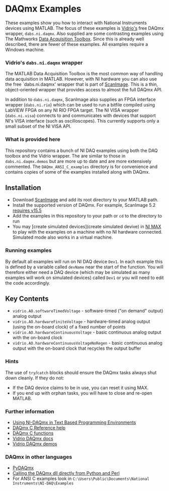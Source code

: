 # DAQmx Examples

These examples show you how to interact with National Instruments devices using MATLAB.
The focus of these examples is  [Vidrio's](http://scanimage.vidriotechnologies.com/display/SIH/ScanImage+Home) free DAQmx wrapper, `dabs.ni.daqmx`.
Also supplied are some contrasting examples using The Mathworks [Data Acquisition Toolbox](https://www.mathworks.com/help/daq/). 
Since this is already well described, there are fewer of these examples. 
All examples require a Windows machine. 


### Vidrio's `dabs.ni.daqmx` wrapper
The MATLAB Data Acquisition Toolbox is the most common way of handling data acquisition in MATLAB. 
However, with NI hardware you can also use the free `dabs.ni.daqmx' wrapper that is part of [ScanImage](http://scanimage.vidriotechnologies.com/).
This is a thin, object-oriented wrapper that provides access to almost the full DAQmx API.

In addition to `dabs.ni.daqmx`, ScanImage also supplies an FPGA interface wrapper (`dabs.ni.rio`) which can be used to run a bitfile compiled using LabVIEW FPGA on any NI RIO FPGA target. 
The NI VISA wrapper (`dabs.ni.visa`) connects to and communicates with devices that support NI's VISA interface (such as oscilloscopes). 
This currently supports only a small subset of the NI VISA API.


### What is provided here
This repository contains a bunch of NI DAQ examples using both the DAQ toolbox and the Vidrio wrapper. 
The are similar to those in `dabs.ni.daqmx.demos` but are more up to date and are more extensively commented. 
The `DAQmx_ANSI_C_examples` directory is for convenience and contains copies of some of the examples installed along with DAQmx.


## Installation

* Download [ScanImage](http://scanimage.vidriotechnologies.com/display/SIH/ScanImage+Home) and add its root directory to your MATLAB path.
* Install the supported version of DAQmx. For example, ScanImage 5.2 [requires v15.5](http://scanimage.vidriotechnologies.com/display/SI2016/Software+Version+Compatibility)
* Add the examples in this repository to your path or `cd` to the directory to run
* You may [create simulated devices](create simulated devive) in [NI MAX](http://digital.ni.com/public.nsf/allkb/71544521BDE34FFB86256FCF005F4FB6) to play with the examples on a machine with no NI hardware connected. Simulated mode also works in a virtual machine. 

### Running examples
By default all examples will run on NI DAQ device `Dev1`. 
In each example this is defined by a variable called `devName` near the start of the function. 
You will therefore either need a DAQ device (which may be simulated as many examples will work on simulated devices) called `Dev1` or you will need to edit the code accordingly. 

## Key Contents

* `vidrio.AO.softwareTimedVoltage` - software-timed ("on demand" output) analog output
* `vidrio.AO.hardwareFiniteVoltage` - hardware-timed analog output (using the on-board clock) of a fixed number of points
* `vidrio.AO.hardwareContinuousVoltage` - basic continuous analog output with the on-board clock
* `vidrio.AO.hardwareContinuousVoltageNoRegen` - basic continuous analog output with the on-board clock that recycles the output buffer



### Hints
The use of `try`/`catch` blocks should ensure the DAQmx tasks always shut down cleanly. 
If they do not:
* If the DAQ device claims to be in use, you can reset it using MAX. 
* If you end up with orphan tasks, you will have to close and re-open MATLAB. 

### Further information 
* [Using NI-DAQmx in Text Based Programming Environments](http://www.ni.com/tutorial/5409/en/)
* [DAQmx C Reference help](http://zone.ni.com/reference/en-XX/help/370471AE-01/)
* [DAQmx C functions](http://zone.ni.com/reference/en-XX/help/370471AE-01/TOC3.htm)
* [Vidrio DAQmx docs](http://scanimage.vidriotechnologies.com/display/API/Hardware+Support+Package+%28dabs%29+-+ni+-+daqmx)
* [Vidrio DAQmx demos](http://scanimage.vidriotechnologies.com/display/API/Hardware+Support+Package+%28dabs%29+-+ni+-+daqmx+-+demos)


### DAQmx in other languages
* [PyDAQmx](https://pythonhosted.org/PyDAQmx/index.html)
* [Calling the DAQmx dll directly from Python and Perl](http://www.ni.com/white-paper/8911/en/)
* For ANSI C examples look in `C:\Users\Public\Documents\National Instruments\NI-DAQ\Examples`
